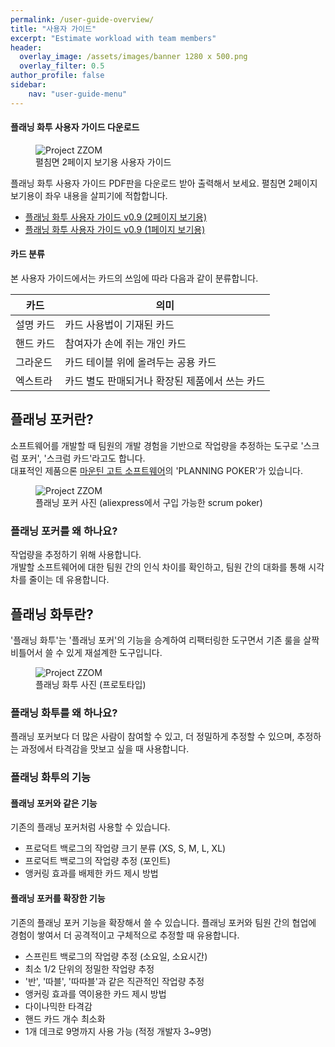 ```yaml
---
permalink: /user-guide-overview/
title: "사용자 가이드"
excerpt: "Estimate workload with team members"
header:
  overlay_image: /assets/images/banner 1280 x 500.png
  overlay_filter: 0.5
author_profile: false
sidebar:
    nav: "user-guide-menu"
---
```


#### 플래닝 화투 사용자 가이드 다운로드

<figure>
<img alt="Project ZZOM" src="{{ site.baseurl }}/assets/images/user-guide/user-guide-pdf.png">
<figcaption>펼침면 2페이지 보기용 사용자 가이드</figcaption>
</figure>

플래닝 화투 사용자 가이드 PDF판을 다운로드 받아 출력해서 보세요.
펼침면 2페이지 보기용이 좌우 내용을 살피기에 적합합니다.

* <a href="https://github.com/project-zzom/planning-hwatu/raw/master/download/Planning%20Hwatu%20User%20Guide%20(ko%20-%20spread).pdf">플래닝 화투 사용자 가이드 v0.9 (2페이지 보기용)</a>
* <a href="https://github.com/project-zzom/planning-hwatu/raw/master/download/Planning%20Hwatu%20User%20Guide%20(ko%20-%20page).pdf">플래닝 화투 사용자 가이드 v0.9 (1페이지 보기용)</a>

#### 카드 분류

본 사용자 가이드에서는 카드의 쓰임에 따라 다음과 같이 분류합니다.

| 카드 | 의미 | 
| - | - |
| 설명 카드	| 카드 사용법이 기재된 카드 |
| 핸드 카드	| 참여자가 손에 쥐는 개인 카드 |
| 그라운드 | 카드	테이블 위에 올려두는 공용 카드 |
| 엑스트라 | 카드	별도 판매되거나 확장된 제품에서 쓰는 카드 |

## 플래닝 포커란?

 소프트웨어를 개발할 때 팀원의 개발 경험을 기반으로 작업량을 추정하는 도구로 '스크럼 포커', '스크럼 카드'라고도 합니다.<br/>
대표적인 제품으론 <a href="https://www.mountaingoatsoftware.com/" target="_blank">마운틴 고트 소프트웨어</a>의 'PLANNING POKER'가 있습니다.

<figure>
<img alt="Project ZZOM" src="{{ site.baseurl }}/assets/images/goods/planning-poker/planning-poker-goods.png">
<figcaption>플래닝 포커 사진 (aliexpress에서 구입 가능한 scrum poker)</figcaption>
</figure>

### 플래닝 포커를 왜 하나요?

작업량을 추정하기 위해 사용합니다.<br/>
개발할 소프트웨어에 대한 팀원 간의 인식 차이를 확인하고, 팀원 간의 대화를 통해 시각차를 줄이는 데 유용합니다.

## 플래닝 화투란?

'플래닝 화투'는 '플래닝 포커'의 기능을 승계하여 리팩터링한 도구면서 기존 룰을 살짝 비틀어서 쓸 수 있게 재설계한 도구입니다.

<figure>
<img alt="Project ZZOM" src="{{ site.baseurl }}/assets/images/goods/planning-hwatu/planning-hwatu-goods.png">
<figcaption>플래닝 화투 사진 (프로토타입)</figcaption>
</figure>

### 플래닝 화투를 왜 하나요?

플래닝 포커보다 더 많은 사람이 참여할 수 있고, 더 정밀하게 추정할 수 있으며, 추정하는 과정에서 타격감을 맛보고 싶을 때 사용합니다.

### 플래닝 화투의 기능

#### 플래닝 포커와 같은 기능

기존의 플래닝 포커처럼 사용할 수 있습니다.

* 프로덕트 백로그의 작업량 크기 분류 (XS, S, M, L, XL)
* 프로덕트 백로그의 작업량 추정 (포인트)
* 앵커링 효과를 배제한 카드 제시 방법

#### 플래닝 포커를 확장한 기능

기존의 플래닝 포커 기능을 확장해서 쓸 수 있습니다.
플래닝 포커와 팀원 간의 협업에 경험이 쌓여서 더 공격적이고 구체적으로 추정할 때 유용합니다.

* 스프린트 백로그의 작업량 추정 (소요일, 소요시간)
* 최소 1/2 단위의 정밀한 작업량 추정
* '반', '따블', '따따블'과 같은 직관적인 작업량 추정
* 앵커링 효과를 역이용한 카드 제시 방법
* 다이나믹한 타격감
* 핸드 카드 개수 최소화
* 1개 데크로 9명까지 사용 가능 (적정 개발자 3~9명)




